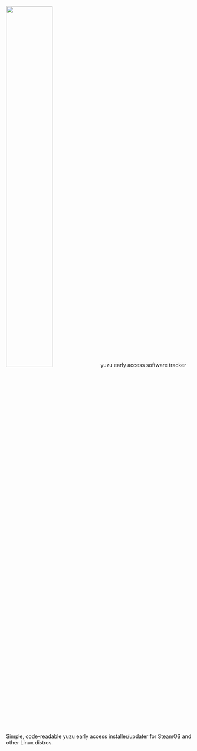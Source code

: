 <img src="YEAST](https://github.com/styromaniac/YEAST/assets/43807387/49ad866a-637b-456a-b045-083adb25026f" width=50% height=50%>
yuzu early access software tracker

Simple, code-readable yuzu early access installer/updater for SteamOS and other Linux distros.
